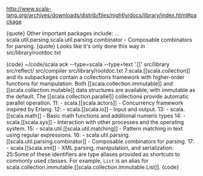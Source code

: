 http://www.scala-lang.org/archives/downloads/distrib/files/nightly/docs/library/index.html#package

{quote}
Other important packages include:
...
scala.util.parsing.scala.util.parsing.combinator - Composable combinators for parsing.
{quote}
Looks like it's only done this way in src/library/rootdoc.txt

{code}
~/code/scala ack --type=scala --type=text '\.\[\[' src/library src/reflect/ src/compiler
src/library/rootdoc.txt
7:scala.[[scala.collection]] and its subpackages contain a collections framework with higher-order functions for manipulation. Both [[scala.collection.immutable]] and [[scala.collection.mutable]] data structures are available, with immutable as the default. The [[scala.collection.parallel]] collections provide automatic parallel operation.
11:  - scala.[[scala.actors]] - Concurrency framework inspired by Erlang.
12:  - scala.[[scala.io]] - Input and output.
13:  - scala.[[scala.math]] - Basic math functions and additional numeric types
14:  - scala.[[scala.sys]] - Interaction with other processes and the operating system.
15:  - scala.util.[[scala.util.matching]] - Pattern matching in text using regular expressions.
16:  - scala.util.parsing.[[scala.util.parsing.combinator]] - Composable combinators for parsing.
17:  - scala.[[scala.xml]] - XML parsing, manipulation, and serialization.
25:Some of these identifiers are type aliases provided as shortcuts to commonly used classes.  For example, `List` is an alias for scala.collection.immutable.[[scala.collection.immutable.List]].
{code}
